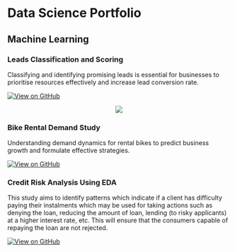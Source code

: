 # Data Science Portfolio

## Machine Learning
### Leads Classification and Scoring

Classifying and identifying promising leads is essential for businesses to prioritise resources effectively and increase lead conversion rate.

[![View on GitHub](https://img.shields.io/badge/GitHub-View_on_GitHub-blue?logo=GitHub)](https://github.com/Mrinmoy4CS/Lead_Scoring) 
<center><img src="images/fraud_detection.jpg"/></center>

### Bike Rental Demand Study

Understanding demand dynamics for rental bikes to predict business growth and formulate effective strategies.

[![View on GitHub](https://img.shields.io/badge/GitHub-View_on_GitHub-blue?logo=GitHub)](https://github.com/Mrinmoy4CS/Rental_Bike_Demand_Prediction)


### Credit Risk Analysis Using EDA

This study aims to identify patterns which indicate if a client has difficulty paying their instalments which may be used for taking actions such as denying the loan, reducing the amount of loan, lending (to risky applicants) at a higher interest rate, etc. This will ensure that the consumers capable of repaying the loan are not rejected.

[![View on GitHub](https://img.shields.io/badge/GitHub-View_on_GitHub-blue?logo=GitHub)](https://github.com/Mrinmoy4CS/Credit_Risk_Analysis_EDA)

